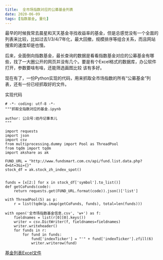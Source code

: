 ```yaml
---
title:  全市场指数对应的公募基金列表
date: 2020-06-09
tags: [指数基金, 量化]
---
```


最早的时候我常去晨星和天天基金寻找收益率的基金，但是总感觉没有一个全面的列表来比较，比如过去1/3/4/7年化，最大回撤，规模排序等组合关系，而且网站搜索的速度却是也慢。

后来，全面倒向指数基金，最长查询的数据是看看指数基金对应的公募基金有哪些，找了一大圈公开的网页并没有几个。要是有个Excel格式的数据库，办公软件打开，参数要啥有啥，还能筛选画图比较 该有多好。

现在有了，一份Python实现的代码，用来抓取全市场指数的所有“公募基金”列表，还有一份已经抓取好的文件。

实现代码
```
# -*- coding: utf-8 -*-
"""抓取全指数对应的基金.ipynb

author: 公众号:结丹记事本儿
"""

import requests
import json
import csv
from multiprocessing.dummy import Pool as ThreadPool
from tqdm import tqdm
import akshare as ak

FUND_URL = "http://www.fundsmart.com.cn/api/fund.list.data.php?d=&t=3&i={}"
stock_df = ak.stock_zh_index_spot()


funds = [x[2:] for x in stock_df['symbol'].to_list()]
def getCoFunds(code):
    return requests.get(FUND_URL.format(code)).json()['list']

with ThreadPool(5) as p:
    r = list(tqdm(p.imap(getCoFunds, funds), total=len(funds)))

with open('全市场指数基金信息.csv', 'w+') as f:
    fieldnames = list(r[0][0].keys())
    writer = csv.DictWriter(f, fieldnames=fieldnames)    
    writer.writeheader()
    for funds in r:
        for fund in funds:
            fund['indexTicker'] = "'" + fund['indexTicker'].zfill(6)
            writer.writerow(fund)
```

[基金列表Excel文件](http://52etf.oss-cn-beijing.aliyuncs.com/52etf/%E5%85%A8%E5%B8%82%E5%9C%BA%E6%8C%87%E6%95%B0%E5%9F%BA%E9%87%91%E4%BF%A1%E6%81%AF.csv)

